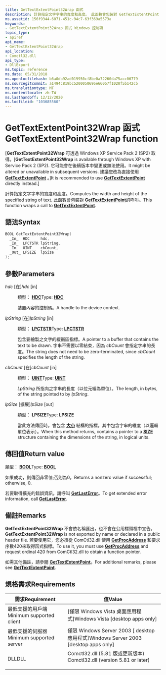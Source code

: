 ```yaml
---
title: GetTextExtentPoint32Wrap 函式
description: 計算指定文字字串的寬度和高度。 此函數會包裝對 GetTextExtentPoint 的呼叫。
ms.assetid: 156f9344-6071-451c-94c7-63f369a5573a
keywords:
- GetTextExtentPoint32Wrap 函式 Windows 控制項
topic_type:
- apiref
api_name:
- GetTextExtentPoint32Wrap
api_location:
- Comctl32.dll
api_type:
- DllExport
ms.topic: reference
ms.date: 05/31/2018
ms.openlocfilehash: b6a0db92ad019950cf8be0a72260da75acc06779
ms.sourcegitcommit: a1494c819bc5200050696e66057f1020f5b142cb
ms.translationtype: MT
ms.contentlocale: zh-TW
ms.lasthandoff: 12/12/2020
ms.locfileid: "103685560"
---
```

# <a name="gettextextentpoint32wrap-function"></a><span data-ttu-id="f84f7-105">GetTextExtentPoint32Wrap 函式</span><span class="sxs-lookup"><span data-stu-id="f84f7-105">GetTextExtentPoint32Wrap function</span></span>

<span data-ttu-id="f84f7-106">\[**GetTextExtentPoint32Wrap** 可透過 Windows XP Service Pack 2 (SP2) 取得。</span><span class="sxs-lookup"><span data-stu-id="f84f7-106">\[**GetTextExtentPoint32Wrap** is available through Windows XP with Service Pack 2 (SP2).</span></span> <span data-ttu-id="f84f7-107">它可能會在後續版本中變更或無法使用。</span><span class="sxs-lookup"><span data-stu-id="f84f7-107">It might be altered or unavailable in subsequent versions.</span></span> <span data-ttu-id="f84f7-108">建議您改為直接使用 [**GetTextExtentPoint**](/windows/desktop/api/wingdi/nf-wingdi-gettextextentpointa) 。\]</span><span class="sxs-lookup"><span data-stu-id="f84f7-108">It is recommended to use [**GetTextExtentPoint**](/windows/desktop/api/wingdi/nf-wingdi-gettextextentpointa) directly instead.\]</span></span>

<span data-ttu-id="f84f7-109">計算指定文字字串的寬度和高度。</span><span class="sxs-lookup"><span data-stu-id="f84f7-109">Computes the width and height of the specified string of text.</span></span> <span data-ttu-id="f84f7-110">此函數會包裝對 [**GetTextExtentPoint**](/windows/desktop/api/wingdi/nf-wingdi-gettextextentpointa)的呼叫。</span><span class="sxs-lookup"><span data-stu-id="f84f7-110">This function wraps a call to [**GetTextExtentPoint**](/windows/desktop/api/wingdi/nf-wingdi-gettextextentpointa).</span></span>

## <a name="syntax"></a><span data-ttu-id="f84f7-111">語法</span><span class="sxs-lookup"><span data-stu-id="f84f7-111">Syntax</span></span>


```C++
BOOL GetTextExtentPoint32Wrap(
  _In_  HDC     hdc,
  _In_  LPCTSTR lpString,
  _In_  UINT    cbCount,
  _Out_ LPSIZE  lpSize
);
```



## <a name="parameters"></a><span data-ttu-id="f84f7-112">參數</span><span class="sxs-lookup"><span data-stu-id="f84f7-112">Parameters</span></span>

<dl> <dt>

<span data-ttu-id="f84f7-113">*hdc* \[在\]</span><span class="sxs-lookup"><span data-stu-id="f84f7-113">*hdc* \[in\]</span></span>
</dt> <dd>

<span data-ttu-id="f84f7-114">類型： **[ **HDC**](/windows/desktop/WinProg/windows-data-types)**</span><span class="sxs-lookup"><span data-stu-id="f84f7-114">Type: **[**HDC**](/windows/desktop/WinProg/windows-data-types)**</span></span>

<span data-ttu-id="f84f7-115">裝置內容的控制碼。</span><span class="sxs-lookup"><span data-stu-id="f84f7-115">A handle to the device context.</span></span>

</dd> <dt>

<span data-ttu-id="f84f7-116">*lpString* \[在\]</span><span class="sxs-lookup"><span data-stu-id="f84f7-116">*lpString* \[in\]</span></span>
</dt> <dd>

<span data-ttu-id="f84f7-117">類型： **[ **LPCTSTR**](/windows/desktop/WinProg/windows-data-types)**</span><span class="sxs-lookup"><span data-stu-id="f84f7-117">Type: **[**LPCTSTR**](/windows/desktop/WinProg/windows-data-types)**</span></span>

<span data-ttu-id="f84f7-118">包含要繪製之文字的緩衝區指標。</span><span class="sxs-lookup"><span data-stu-id="f84f7-118">A pointer to a buffer that contains the text to be drawn.</span></span> <span data-ttu-id="f84f7-119">字串不需要以零結束，因為 *cbCount* 會指定字串的長度。</span><span class="sxs-lookup"><span data-stu-id="f84f7-119">The string does not need to be zero-terminated, since *cbCount* specifies the length of the string.</span></span>

</dd> <dt>

<span data-ttu-id="f84f7-120">*cbCount* \[在\]</span><span class="sxs-lookup"><span data-stu-id="f84f7-120">*cbCount* \[in\]</span></span>
</dt> <dd>

<span data-ttu-id="f84f7-121">類型： **[ **UINT**](/windows/desktop/WinProg/windows-data-types)**</span><span class="sxs-lookup"><span data-stu-id="f84f7-121">Type: **[**UINT**](/windows/desktop/WinProg/windows-data-types)**</span></span>

<span data-ttu-id="f84f7-122">*LpString* 所指向之字串的長度（以位元組為單位）。</span><span class="sxs-lookup"><span data-stu-id="f84f7-122">The length, in bytes, of the string pointed to by *lpString*.</span></span>

</dd> <dt>

<span data-ttu-id="f84f7-123">*lpSize* \[擴展\]</span><span class="sxs-lookup"><span data-stu-id="f84f7-123">*lpSize* \[out\]</span></span>
</dt> <dd>

<span data-ttu-id="f84f7-124">類型： **LPSIZE**</span><span class="sxs-lookup"><span data-stu-id="f84f7-124">Type: **LPSIZE**</span></span>

<span data-ttu-id="f84f7-125">當此方法傳回時，會包含 [**大小**](/previous-versions//dd145106(v=vs.85)) 結構的指標，其中包含字串的維度（以邏輯單位表示）。</span><span class="sxs-lookup"><span data-stu-id="f84f7-125">When this method returns, contains a pointer to a [**SIZE**](/previous-versions//dd145106(v=vs.85)) structure containing the dimensions of the string, in logical units.</span></span>

</dd> </dl>

## <a name="return-value"></a><span data-ttu-id="f84f7-126">傳回值</span><span class="sxs-lookup"><span data-stu-id="f84f7-126">Return value</span></span>

<span data-ttu-id="f84f7-127">類型： **[ **BOOL**](/windows/desktop/WinProg/windows-data-types)**</span><span class="sxs-lookup"><span data-stu-id="f84f7-127">Type: **[**BOOL**](/windows/desktop/WinProg/windows-data-types)**</span></span>

<span data-ttu-id="f84f7-128">如果成功，則傳回非零值;否則為0。</span><span class="sxs-lookup"><span data-stu-id="f84f7-128">Returns a nonzero value if successful; otherwise, 0.</span></span>

<span data-ttu-id="f84f7-129">若要取得擴充的錯誤資訊，請呼叫 [**GetLastError**](/windows/desktop/api/errhandlingapi/nf-errhandlingapi-getlasterror)。</span><span class="sxs-lookup"><span data-stu-id="f84f7-129">To get extended error information, call [**GetLastError**](/windows/desktop/api/errhandlingapi/nf-errhandlingapi-getlasterror).</span></span>

## <a name="remarks"></a><span data-ttu-id="f84f7-130">備註</span><span class="sxs-lookup"><span data-stu-id="f84f7-130">Remarks</span></span>

<span data-ttu-id="f84f7-131">**GetTextExtentPoint32Wrap** 不會依名稱匯出，也不會在公用標頭檔中宣告。</span><span class="sxs-lookup"><span data-stu-id="f84f7-131">**GetTextExtentPoint32Wrap** is not exported by name or declared in a public header file.</span></span> <span data-ttu-id="f84f7-132">若要使用它，您必須從 ComCtl32.dll 使用 [**GetProcAddress**](/windows/desktop/api/libloaderapi/nf-libloaderapi-getprocaddress) 和要求序數420來取得函式指標。</span><span class="sxs-lookup"><span data-stu-id="f84f7-132">To use it, you must use [**GetProcAddress**](/windows/desktop/api/libloaderapi/nf-libloaderapi-getprocaddress) and request ordinal 420 from ComCtl32.dll to obtain a function pointer.</span></span>

<span data-ttu-id="f84f7-133">如需其他備註，請參閱 [**GetTextExtentPoint**](/windows/desktop/api/wingdi/nf-wingdi-gettextextentpointa)。</span><span class="sxs-lookup"><span data-stu-id="f84f7-133">For additional remarks, please see [**GetTextExtentPoint**](/windows/desktop/api/wingdi/nf-wingdi-gettextextentpointa).</span></span>

## <a name="requirements"></a><span data-ttu-id="f84f7-134">規格需求</span><span class="sxs-lookup"><span data-stu-id="f84f7-134">Requirements</span></span>



| <span data-ttu-id="f84f7-135">需求</span><span class="sxs-lookup"><span data-stu-id="f84f7-135">Requirement</span></span> | <span data-ttu-id="f84f7-136">值</span><span class="sxs-lookup"><span data-stu-id="f84f7-136">Value</span></span> |
|-------------------------------------|-----------------------------------------------------------------------------------------------------------------|
| <span data-ttu-id="f84f7-137">最低支援的用戶端</span><span class="sxs-lookup"><span data-stu-id="f84f7-137">Minimum supported client</span></span><br/> | <span data-ttu-id="f84f7-138">\[僅限 Windows Vista 桌面應用程式\]</span><span class="sxs-lookup"><span data-stu-id="f84f7-138">Windows Vista \[desktop apps only\]</span></span><br/>                                                                  |
| <span data-ttu-id="f84f7-139">最低支援的伺服器</span><span class="sxs-lookup"><span data-stu-id="f84f7-139">Minimum supported server</span></span><br/> | <span data-ttu-id="f84f7-140">僅限 Windows Server 2003 \[ desktop 應用程式\]</span><span class="sxs-lookup"><span data-stu-id="f84f7-140">Windows Server 2003 \[desktop apps only\]</span></span><br/>                                                            |
| <span data-ttu-id="f84f7-141">DLL</span><span class="sxs-lookup"><span data-stu-id="f84f7-141">DLL</span></span><br/>                      | <dl> <span data-ttu-id="f84f7-142"><dt>Comctl32.dll (5.81 版或更新版本) </dt></span><span class="sxs-lookup"><span data-stu-id="f84f7-142"><dt>Comctl32.dll (version 5.81 or later)</dt></span></span> </dl> |



 


